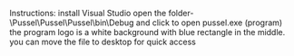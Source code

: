Instructions:
install Visual Studio
open the folder- \Pussel\Pussel\Pussel\bin\Debug and click to open pussel.exe (program) the program logo is a white background with blue rectangle in the middle. you can move the file to desktop for quick access
